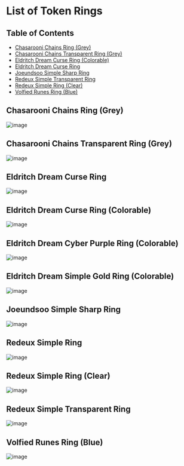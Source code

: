 # List of Token Rings
## Table of Contents 
  - [Chasarooni Chains Ring (Grey)](#Chasarooni-Chains-Ring-(Grey))
  - [Chasarooni Chains Transparent Ring (Grey)](#Chasarooni-Chains-Transparent-Ring-(Grey))
  - [Eldritch Dream Curse Ring (Colorable)](#Eldritch-Dream-Curse-Ring-Colorable)
  - [Eldritch Dream Curse Ring](#Eldritch-Dream-Curse-Ring)
  - [Joeundsoo Simple Sharp Ring](#Joeundsoo-Simple-Sharp-Ring)
  - [Redeux Simple Transparent Ring](#Redeux-Simple-Transparent-Ring)
  - [Redeux Simple Ring (Clear)](#Redeux-Simple-Ring-clear)
  - [Volfied Runes Ring (Blue)](#Volfied-Runes-Ring-Blue)

## Chasarooni Chains Ring (Grey)
![image](https://github.com/user-attachments/assets/1cb5d4ac-c72f-478e-8b36-c9dc6417b484)
## Chasarooni Chains Transparent Ring (Grey)
![image](https://github.com/user-attachments/assets/9121ff26-de5b-47ae-b996-81a8a096b098)
## Eldritch Dream Curse Ring
![image](https://github.com/user-attachments/assets/0e3af7e5-46ce-45cc-b90c-5d42ca93def0)
## Eldritch Dream Curse Ring (Colorable)
![image](https://github.com/user-attachments/assets/e978412d-c97a-42bb-a816-15ba12be3186)
## Eldritch Dream Cyber Purple Ring (Colorable)
![image](https://github.com/user-attachments/assets/9771a436-db91-4dc2-8e69-03fd9532c025)
## Eldritch Dream Simple Gold Ring (Colorable)
![image](https://github.com/user-attachments/assets/1d011684-cf66-4175-a785-5ba39d5e1432)
## Joeundsoo Simple Sharp Ring
![image](https://github.com/user-attachments/assets/41244467-32c0-4451-839c-30c21d5af317)
## Redeux Simple Ring
![image](https://github.com/user-attachments/assets/a6d40580-09df-4034-8e87-244043b5f905)
## Redeux Simple Ring (Clear)
![image](https://github.com/user-attachments/assets/de143f7c-72a4-4d1b-9082-97f50cce157a)
## Redeux Simple Transparent Ring
![image](https://github.com/user-attachments/assets/ebd9c69b-89ce-4c3b-adaf-73bc15a928cb)
## Volfied Runes Ring (Blue)
![image](https://github.com/user-attachments/assets/b2f0c8d7-151e-4776-b012-9c3a15e6eee2)
